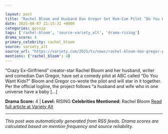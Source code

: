 ```yaml
---

layout: post
title: "Rachel Bloom and Husband Dan Gregor Set Rom-Com Pilot ‘Do You Want Kids?’ at ABC as Co-Creators and Stars"
date: 2025-08-07 21:15:31 +0000
categories: gossip
tags: ['rachel-bloom', 'source-variety_alt', 'drama-rising']
drama_score: 4
primary_celebrity: rachel_bloom
source: variety_alt
source_url: "https://variety.com/2025/tv/news/rachel-bloom-dan-gregor-pilot-do-you-want-kids-abc-1236482023/"
mentions: {'rachel_bloom': 4}
---
```


“Crazy Ex-Girlfriend” creator-star Rachel Bloom and her husband, writer and comedian Dan Gregor, have set a comedy pilot at ABC called “Do You Want Kids?” Bloom and Gregor co-wrote the pilot and will star in it together. Per the official logline, the project follows “a husband and wife who in one universe have a baby […]

**Drama Score:** 4 | **Level:** RISING **Celebrities Mentioned:** Rachel Bloom [Read full article at Variety Alt](https://variety.com/2025/tv/news/rachel-bloom-dan-gregor-pilot-do-you-want-kids-abc-1236482023/)

---

*This post was automatically generated from RSS feeds. Drama scores are calculated based on mention frequency and source reliability.*